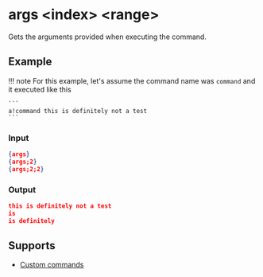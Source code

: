 # args <index\> <range\>

Gets the arguments provided when executing the command.

## Example

!!! note
    For this example, let's assume the command name was `command` and it executed like this

    ```
    a!command this is definitely not a test
    ```

### Input

```json
{args}
{args;2}
{args;2;2}
```

### Output

```json
this is definitely not a test
is
is definitely
```

## Supports

* [Custom commands](/Modules/custom_commands/)
